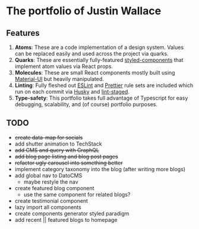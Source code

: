 # The portfolio of Justin Wallace

## Features

1. **Atoms**: These are a code implementation of a design system. Values can be replaced easily and used across the
   project via quarks.
2. **Quarks**: These are essentially fully-featured [styled-components](https://styled-components.com/) that implement
   atom values via React props.
3. **Molecules**: These are small React components mostly built using [Material-UI](https://mui.com/) but heavily
   manipulated.
4. **Linting**: Fully fleshed out [ESLint](https://eslint.org/) and [Prettier](https://prettier.io) rule sets are
   included which run on each commit via [Husky](https://typicode.github.io/husky) and
   [lint-staged](https://www.npmjs.com/package/lint-staged).
5. **Type-safety**: This portfolio takes full advantage of Typescript for easy debugging, scalability, and (of course)
   portfolio purposes.

## TODO

- ~~create data-map for socials~~
- add shutter animation to TechStack
- ~~add CMS and query with GraphQL~~
- ~~add blog page listing and blog post pages~~
- ~~refactor ugly carousel into something better~~
- implement category taxonomy into the blog (after writing more blogs)
- add global nav to DatoCMS
  - maybe restyle the nav
- create featured blog component
  - use the same component for related blogs?
- create testimonial component
- lazy import all components
- create components generator styled paradigm
- add recent || featured blogs to homepage
